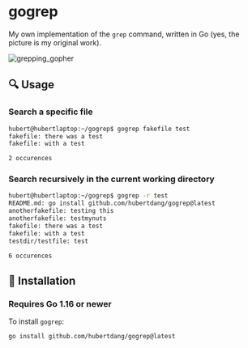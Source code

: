 # gogrep
My own implementation of the `grep` command, written in Go (yes, the picture is my original work).

![grepping_gopher](https://github.com/user-attachments/assets/ed3d41b0-e03b-4d49-8241-1ece9f5dc9f3)

## 🔍 Usage

### Search a specific file

```bash
hubert@hubertlaptop:~/gogrep$ gogrep fakefile test
fakefile: there was a test
fakefile: with a test

2 occurences
```

### Search recursively in the current working directory

```bash
hubert@hubertlaptop:~/gogrep$ gogrep -r test
README.md: go install github.com/hubertdang/gogrep@latest
anotherfakefile: testing this
anotherfakefile: testmynuts
fakefile: there was a test
fakefile: with a test
testdir/testfile: test

6 occurences
```

## 🔧 Installation

### Requires Go 1.16 or newer

To install `gogrep`:

```bash
go install github.com/hubertdang/gogrep@latest
```
